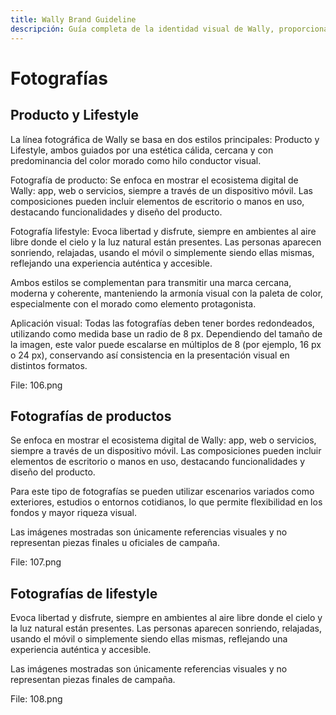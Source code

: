 ```yaml
---
title: Wally Brand Guideline
descripción: Guía completa de la identidad visual de Wally, proporcionando una descripción general y completa de la marca. Incluye una carpeta de Google Drive con archivos editables y un sistema de marca en Figma para facilitar el acceso y uso.
---
```



# Fotografías

## Producto y Lifestyle

La línea fotográfica de Wally se basa en dos estilos principales: Producto y Lifestyle, ambos guiados por una estética cálida, cercana y con predominancia del color morado como hilo conductor visual.

Fotografía de producto:
Se enfoca en mostrar el ecosistema digital de Wally: app, web o servicios, siempre a través de un dispositivo móvil. Las composiciones pueden incluir elementos de escritorio o manos en uso, destacando funcionalidades y diseño del producto.

Fotografía lifestyle:
Evoca libertad y disfrute, siempre en ambientes al aire libre donde el cielo y la luz natural están presentes. Las personas aparecen sonriendo, relajadas, usando el móvil o simplemente siendo ellas mismas, reflejando una experiencia auténtica y accesible.

Ambos estilos se complementan para transmitir una marca cercana, moderna y coherente, manteniendo la armonía visual con la paleta de color, especialmente con el morado como elemento protagonista.

Aplicación visual:
Todas las fotografías deben tener bordes redondeados, utilizando como medida base un radio de 8 px. Dependiendo del tamaño de la imagen, este valor puede escalarse en múltiplos de 8 (por ejemplo, 16 px o 24 px), conservando así consistencia en la presentación visual en distintos formatos.

File: 106.png

## Fotografías de productos

Se enfoca en mostrar el ecosistema digital de Wally: app, web o servicios, siempre a través de un dispositivo móvil. Las composiciones pueden incluir elementos de escritorio o manos en uso, destacando funcionalidades y diseño del producto.

Para este tipo de fotografías se pueden utilizar escenarios variados como exteriores, estudios o entornos cotidianos, lo que permite flexibilidad en los fondos y mayor riqueza visual.

Las imágenes mostradas son únicamente referencias visuales y no representan piezas finales u oficiales de campaña.

File: 107.png

## Fotografías de lifestyle

Evoca libertad y disfrute, siempre en ambientes al aire libre donde el cielo y la luz natural están presentes. Las personas aparecen sonriendo, relajadas, usando el móvil o simplemente siendo ellas mismas, reflejando una experiencia auténtica y accesible.

Las imágenes mostradas son únicamente referencias visuales y no representan piezas finales de campaña.

File: 108.png
